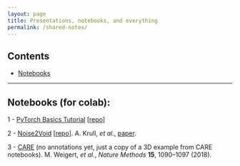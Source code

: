 ```yaml
---
layout: page
title: Presentations, notebooks, and everything
permalink: /shared-notes/
---
```



## Contents

- [Notebooks](#notebooks)

---

## Notebooks (for colab):
1 - [PyTorch Basics Tutorial](https://colab.research.google.com/github/mshagirov/mshagirov.github.io/blob/master/_notebooks/ML_journal_club_01.ipynb) [[repo](/_notebooks/ML_journal_club_01.ipynb)]

2 - [Noise2Void](https://colab.research.google.com/github/mshagirov/mshagirov.github.io/blob/master/_notebooks/N2V_2D_example_combined.ipynb)
[[repo](https://github.com/mshagirov/mshagirov.github.io/blob/master/_notebooks/N2V_2D_example_combined.ipynb)].
A. Krull, _et al._, [paper](https://arxiv.org/abs/1811.10980).


3 - [CARE](https://colab.research.google.com/github/mshagirov/mshagirov.github.io/blob/master/_notebooks/care_example_denoising3D.ipynb) (no annotations yet, just a copy of a 3D example from CARE notebooks). M. Weigert, _et al._, _Nature Methods_ __15__, 1090–1097 (2018).
